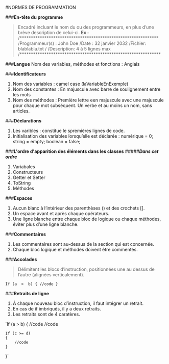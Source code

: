 #NORMES DE PROGRAMMATION


###**En-tête du programme** 
>Encadré incluant le nom du ou des programmeurs, en plus d’une brève description de celui-ci.
**Ex :** 
/**************************************************************
/Programmeur(s) : John Doe
/Date : 32 janvier 2032
/Fichier: blablabla.txt
/
/Description: 4 à 5 lignes max
/***************************************************************

###**Langue** 
Nom des variables, méthodes et fonctions : Anglais

###**Identificateurs**
1. Nom des variables : camel case (laVariableEnExemple)
2. Nom des constantes : En majuscule avec barre de soulignement entre les mots
3. Nom des méthodes : Première lettre een majuscule avec une majuscule pour chaque mot subséquent. Un verbe et au moins un nom, sans articles.

###**Déclarations**
1. Les varibles : constitue le spremières lignes de code.
2. Initialisation des variables lorsqu’elle est déclarée : numérique = 0; string = empty; boolean = false;

###**L'ordre d'apparition des éléments dans les classes**
#####***Dans cet ordre***
1. Variabales
2. Constructeurs
3. Getter et Setter
4. ToString
5. Méthodes

###**Espaces**
1. Aucun blanc à l’intérieur des parenthèses () et des crochets [].
2. Un espace avant et après chaque opérateurs.
3. Une ligne blanche entre chaque bloc de logique ou chaque méthodes, éviter plus d’une ligne blanche.

###**Commentaires**
1. Les commentaires sont au-dessus de la section qui est concernée.
2. Chaque bloc logique et méthodes doivent être commentés.

###**Accolades**
>Délimitent les blocs d’instruction, positionnées une au dessus de l’autre (alignées verticalement).
 
`If (a  >  b)
{
	//code
}`

###**Retraits de ligne**
1. À chaque nouveau bloc d’instruction, il faut intégrer un retrait. 
2. En cas de if imbriqués, il y a deux retraits.
3. Les retraits sont de 4 caratères.

`If (a  >  b)
{
	//code
	//code
	
	If (c >= d)
	{
		//code
	}
}`
